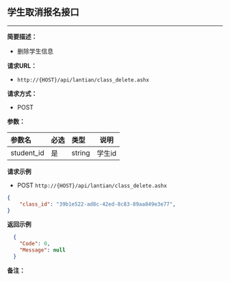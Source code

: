 ## 学生取消报名接口
--------------------
**简要描述：** 

- 删除学生信息

**请求URL：** 
- `http://{HOST}/api/lantian/class_delete.ashx`
  
**请求方式：**
- POST

**参数：** 

|参数名|必选|类型|说明|
|:----    |:---|:----- |-----   |
|student_id    |是  |string |学生id   |

**请求示例**

- POST `http://{HOST}/api/lantian/class_delete.ashx`
``` json
{
    "class_id": "39b1e522-ad8c-42ed-8c83-89aa849e3e77",
}
```

**返回示例**

``` json
  {
    "Code": 0,
    "Message": null
  }
```

**备注：** 